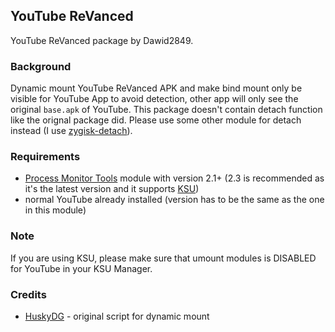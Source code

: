 ## YouTube ReVanced

YouTube ReVanced package by Dawid2849.

### Background

Dynamic mount YouTube ReVanced APK and make bind mount only be visible for YouTube App to avoid detection, other app will only see the original `base.apk` of YouTube.
This package doesn't contain detach function like the orignal package did. Please use some other module for detach instead (I use [zygisk-detach](https://github.com/j-hc/zygisk-detach)).

### Requirements

- [Process Monitor Tools](https://github.com/HuskyDG/magic_proc_monitor) module with version 2.1+ (2.3 is recommended as it's the latest version and it supports [KSU](https://github.com/tiann/KernelSU))
- normal YouTube already installed (version has to be the same as the one in this module)

### Note

If you are using KSU, please make sure that umount modules is DISABLED for YouTube in your KSU Manager.

### Credits

- [HuskyDG](https://github.com/HuskyDG/) - original script for dynamic mount
